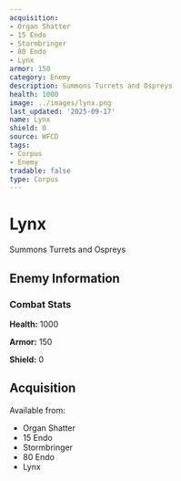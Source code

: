 ```yaml
---
acquisition:
- Organ Shatter
- 15 Endo
- Stormbringer
- 80 Endo
- Lynx
armor: 150
category: Enemy
description: Summons Turrets and Ospreys
health: 1000
image: ../images/lynx.png
last_updated: '2025-09-17'
name: Lynx
shield: 0
source: WFCD
tags:
- Corpus
- Enemy
tradable: false
type: Corpus
---
```


# Lynx

Summons Turrets and Ospreys

## Enemy Information

### Combat Stats

**Health:** 1000

**Armor:** 150

**Shield:** 0

## Acquisition

Available from:
- Organ Shatter
- 15 Endo
- Stormbringer
- 80 Endo
- Lynx

